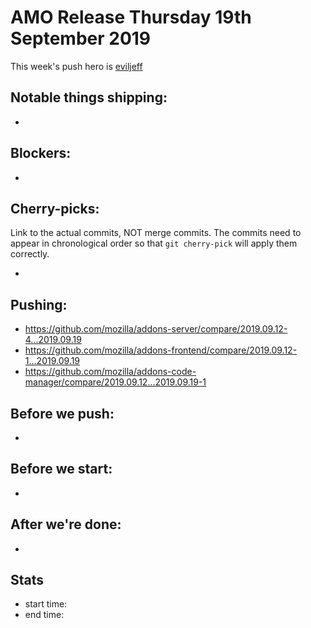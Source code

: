 # AMO Release Thursday 19th September 2019

This week's push hero is [eviljeff](https://github.com/eviljeff)

## Notable things shipping:

*

## Blockers:

*

## Cherry-picks:

Link to the actual commits, NOT merge commits. The commits need to appear
in chronological order so that `git cherry-pick` will apply them correctly.

*

## Pushing:

* https://github.com/mozilla/addons-server/compare/2019.09.12-4...2019.09.19
* https://github.com/mozilla/addons-frontend/compare/2019.09.12-1...2019.09.19
* https://github.com/mozilla/addons-code-manager/compare/2019.09.12...2019.09.19-1


## Before we push:

*

## Before we start:

*

## After we're done:

*

## Stats

* start time:
* end time:
